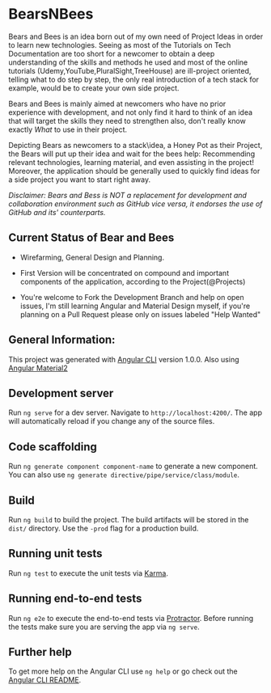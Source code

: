# BearsNBees

Bears and Bees is an idea born out of my own need of Project Ideas in order to learn new technologies.
Seeing as most of the Tutorials on Tech Documentation are too short for a newcomer to obtain a deep understanding of the skills and methods he used and most of the online tutorials (Udemy,YouTube,PluralSight,TreeHouse) are ill-project oriented, telling what to do step by step, the only real introduction of a tech stack for example, would be to create your own side project.

Bears and Bees is mainly aimed at newcomers who have no prior experience with development, and not only find it hard to think of an idea that will target the skills they need to strengthen also, don't really know exactly *What* to use in their project.

Depicting Bears as newcomers to a stack\idea, a Honey Pot as their Project, the Bears will put up their idea and wait for the bees help: Recommending relevant technologies, learning material, and even assisting in the project!
Moreover, the application should be generally used to quickly find ideas for a side project you want to start right away.


*Disclaimer:
Bears and Bess is NOT a replacement for development and collaboration environment such as GitHub vice versa, it endorses the use of GitHub and its' counterparts.*


## Current Status of Bear and Bees

- Wirefarming, General Design and Planning.
- First Version will be concentrated on compound and important components of the application, according to the Project(@Projects)


- You're welcome to Fork the Development Branch and help on open issues, I'm still learning Angular and Material Design myself, if you're planning on a Pull Request please only on issues labeled "Help Wanted"





## General Information:

This project was generated with [Angular CLI](https://github.com/angular/angular-cli) version 1.0.0.
Also using [Angular Material2](https://github.com/angular/material2)


## Development server

Run `ng serve` for a dev server. Navigate to `http://localhost:4200/`. The app will automatically reload if you change any of the source files.

## Code scaffolding

Run `ng generate component component-name` to generate a new component. You can also use `ng generate directive/pipe/service/class/module`.

## Build

Run `ng build` to build the project. The build artifacts will be stored in the `dist/` directory. Use the `-prod` flag for a production build.

## Running unit tests

Run `ng test` to execute the unit tests via [Karma](https://karma-runner.github.io).

## Running end-to-end tests

Run `ng e2e` to execute the end-to-end tests via [Protractor](http://www.protractortest.org/).
Before running the tests make sure you are serving the app via `ng serve`.

## Further help

To get more help on the Angular CLI use `ng help` or go check out the [Angular CLI README](https://github.com/angular/angular-cli/blob/master/README.md).
